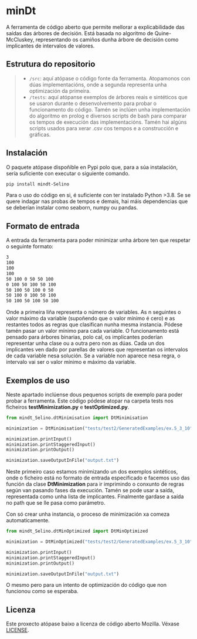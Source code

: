 # minDt
A ferramenta de código aberto que permite mellorar a explicabilidade das saídas das árbores de decisión. Está basada no algoritmo de Quine-McCluskey, representando os camiños dunha árbore de decisión como implicantes de intervalos de valores.

## Estrutura do repositorio

> - `/src`: aquí atópase o código fonte da ferramenta. Atopamonos con dúas implementacións, onde a segunda representa unha optimización da primeira.
> - `/tests`: aquí atópanse exemplos de árbores reais e sintéticos que se usaron durante o desenvolvemento para probar o funcionamento do código. Tamén se inclúen unha implementación do algoritmo en prolog e diversos scripts de bash para comparar os tempos de execución das implementacións. Tamén hai algúns scripts usados para xerar .csv cos tempos e a construcción e gráficas.

## Instalación

O paquete atópase dispoñible en Pypi polo que, para a súa instalación, sería suficiente con executar o siguiente comando.

```bash
pip install mindt-Selino
```

Para o uso do código en si, é suficiente con ter instalado Python >3.8. Se se quere indagar nas probas de tempos e demais, hai máis dependencias que se deberían instalar como seaborn, numpy ou pandas.

## Formato de entrada

A entrada da ferramenta para poder minimizar unha árbore ten que respetar o seguinte formato: 

```bash
3
100
100
100
50 100 0 50 50 100 
0 100 50 100 50 100 
50 100 50 100 0 50 
50 100 0 100 50 100 
50 100 50 100 50 100 
```

Onde a primeira liña representa o número de variables. As n seguintes o valor máximo da variable (supoñendo que o valor mínimo é cero) e as restantes todos as regras que clasifican nunha mesma instancia. Pódese tamén pasar un valor mínimo para cada variable. O funcionamento está pensado para árbores binarias, polo cal, os implicantes poderían representar unha clase ou a outra pero non as dúas. Cada un dos implicantes ven dado por parellas de valores que representan os intervalos de cada variable nesa solución. Se a variable non aparece nesa regra, o intervalo vai ser o valor mínimo e máximo da variable.



## Exemplos de uso

Neste apartado inclúense dous pequenos scripts de exemplo para poder probar a ferramenta. Este código pódese atopar na carpeta tests nos ficheiros **testMinimization.py** e **testOptimized.py**.

```python
from mindt_Selino.dtMinimisation import DtMinimisation

minimization = DtMinimisation("tests/test2/GeneratedExamples/ex.5_3_10")

minimization.printInput()
minimization.printStaggeredInput()
minimization.printOutput()

minimization.saveOutputInFile("output.txt")
```
Neste primeiro caso estamos minimizando un dos exemplos sintéticos, onde o ficheiro está no formato de entrada especificado e facemos uso das función da clase **DtMinimization** para ir imprimindo o conxunto de regras según van pasando fases da execución. Tamén se pode usar a saída, representada como unha lista de implicantes. Finalmente gardase a saída no path que se lle pasa como parámetro. 

Con só crear unha instancia, o proceso de minimización xa comeza automaticamente.

```python
from mindt_Selino.dtMinOptimized import DtMinOptimized

minimization = DtMinOptimized("tests/test2/GeneratedExamples/ex.5_3_10")

minimization.printInput()
minimization.printStaggeredInput()
minimization.printOutput()

minimization.saveOutputInFile("output.txt")
```

O mesmo pero para un intento de optimización do código que non funcionou como se esperaba.


## Licenza

Este proxecto atópase baixo a licenza de código aberto Mozilla. Véxase [LICENSE]().
